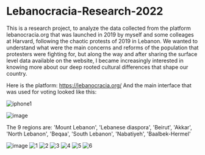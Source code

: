 # Lebanocracia-Research-2022

This is a research project, to analyze the data collected from the platform lebanocracia.org that was launched in 2019 by myself and some colleages at Harvard, following the chaotic protests of 2019 in Lebanon. We wanted to understand what were the main concerns and reforms of the population that protesters were fighting for, but along the way and after sharing the surface level data available on the website, I became increasingly interested in knowing more about our deep rooted cultural differences that shape our country.

Here is the platform: https://lebanocracia.org/
And the main interface that was used for voting looked like this: 

![iphone1](https://user-images.githubusercontent.com/46200897/185765153-9160eb39-d550-4177-b6c5-5f1fbca7f353.png)


![image](https://user-images.githubusercontent.com/46200897/185764715-f312d776-0b1b-4256-8a5f-20c1a893aec5.png)

The 9 regions are: 'Mount Lebanon', 'Lebanese diaspora', 'Beirut', 'Akkar',
       'North Lebanon', 'Beqaa', 'South Lebanon', 'Nabatiyeh',
       'Baalbek-Hermel'

![image](https://user-images.githubusercontent.com/46200897/185764912-a7978f7c-fd4a-4fdf-9ce0-c54ad2fcd397.png)
![1](https://user-images.githubusercontent.com/46200897/188770576-554c1543-f9f3-4cd5-a471-6c64f2c94509.png)
![2](https://user-images.githubusercontent.com/46200897/188770577-eb077307-a42f-44fe-8f0b-bc2941b836c4.png)
![3](https://user-images.githubusercontent.com/46200897/188770579-cf4d8f8c-3606-4ed6-a0c9-5d153a54ce1b.png)
![4](https://user-images.githubusercontent.com/46200897/188770583-d5adc647-b06e-4c7c-bfab-7bd5407573c0.png)
![5](https://user-images.githubusercontent.com/46200897/188770586-53180ff1-4b61-4053-a2ed-936685752370.png)
![6](https://user-images.githubusercontent.com/46200897/188770588-55e01975-19e8-4300-b9f9-0d8c10cd8cfc.png)
